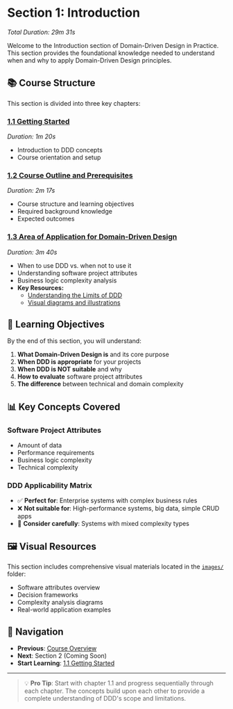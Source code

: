 # Section 1: Introduction
*Total Duration: 29m 31s*

Welcome to the Introduction section of Domain-Driven Design in Practice. This section provides the foundational knowledge needed to understand when and why to apply Domain-Driven Design principles.

## 📚 Course Structure

This section is divided into three key chapters:

### [1.1 Getting Started](1.1-getting-started/) 
*Duration: 1m 20s*
- Introduction to DDD concepts
- Course orientation and setup

### [1.2 Course Outline and Prerequisites](1.2-course-outline-prerequisites/)
*Duration: 2m 17s*
- Course structure and learning objectives
- Required background knowledge
- Expected outcomes

### [1.3 Area of Application for Domain-Driven Design](1.3-area-of-application/)
*Duration: 3m 40s*
- When to use DDD vs. when not to use it
- Understanding software project attributes
- Business logic complexity analysis
- **Key Resources:**
  - [Understanding the Limits of DDD](1.3-area-of-application/Understanding-the-Limits-of-Domain-Driven-Design.md)
  - [Visual diagrams and illustrations](images/)

## 🎯 Learning Objectives

By the end of this section, you will understand:

1. **What Domain-Driven Design is** and its core purpose
2. **When DDD is appropriate** for your projects
3. **When DDD is NOT suitable** and why
4. **How to evaluate** software project attributes
5. **The difference** between technical and domain complexity

## 📊 Key Concepts Covered

### Software Project Attributes
- Amount of data
- Performance requirements
- Business logic complexity
- Technical complexity

### DDD Applicability Matrix
- ✅ **Perfect for**: Enterprise systems with complex business rules
- ❌ **Not suitable for**: High-performance systems, big data, simple CRUD apps
- 🤔 **Consider carefully**: Systems with mixed complexity types

## 🖼️ Visual Resources

This section includes comprehensive visual materials located in the [`images/`](images/) folder:
- Software attributes overview
- Decision frameworks
- Complexity analysis diagrams
- Real-world application examples

## 🔗 Navigation

- **Previous**: [Course Overview](../README.md)
- **Next**: Section 2 (Coming Soon)
- **Start Learning**: [1.1 Getting Started](1.1-getting-started/)

---

> 💡 **Pro Tip**: Start with chapter 1.1 and progress sequentially through each chapter. The concepts build upon each other to provide a complete understanding of DDD's scope and limitations.